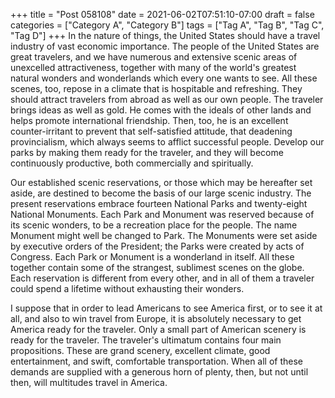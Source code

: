 +++
title = "Post 058108"
date = 2021-06-02T07:51:10-07:00
draft = false
categories = ["Category A", "Category B"]
tags = ["Tag A", "Tag B", "Tag C", "Tag D"]
+++
In the nature of things, the United States should have a travel industry of vast economic importance. The people of the United States are great travelers, and we have numerous and extensive scenic areas of unexcelled attractiveness, together with many of the world's greatest natural wonders and wonderlands which every one wants to see. All these scenes, too, repose in a climate that is hospitable and refreshing. They should attract travelers from abroad as well as our own people. The traveler brings ideas as well as gold. He comes with the ideals of other lands and helps promote international friendship. Then, too, he is an excellent counter-irritant to prevent that self-satisfied attitude, that deadening provincialism, which always seems to afflict successful people. Develop our parks by making them ready for the traveler, and they will become continuously productive, both commercially and spiritually.

Our established scenic reservations, or those which may be hereafter set aside, are destined to become the basis of our large scenic industry. The present reservations embrace fourteen National Parks and twenty-eight National Monuments. Each Park and Monument was reserved because of its scenic wonders, to be a recreation place for the people. The name Monument might well be changed to Park. The Monuments were set aside by executive orders of the President; the Parks were created by acts of Congress. Each Park or Monument is a wonderland in itself. All these together contain some of the strangest, sublimest scenes on the globe. Each reservation is different from every other, and in all of them a traveler could spend a lifetime without exhausting their wonders.

I suppose that in order to lead Americans to see America first, or to see it at all, and also to win travel from Europe, it is absolutely necessary to get America ready for the traveler. Only a small part of American scenery is ready for the traveler. The traveler's ultimatum contains four main propositions. These are grand scenery, excellent climate, good entertainment, and swift, comfortable transportation. When all of these demands are supplied with a generous horn of plenty, then, but not until then, will multitudes travel in America.
